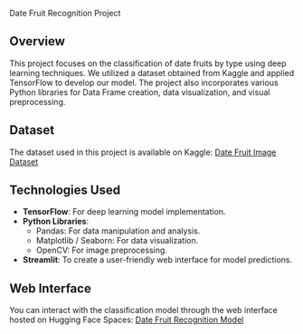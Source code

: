 Date Fruit Recognition Project

## Overview

This project focuses on the classification of date fruits by type using deep learning techniques. We utilized a dataset obtained from Kaggle and applied TensorFlow to develop our model. The project also incorporates various Python libraries for Data Frame creation, data visualization, and visual preprocessing.

## Dataset

The dataset used in this project is available on Kaggle:
[Date Fruit Image Dataset](https://www.kaggle.com/datasets/wadhasnalhamdan/date-fruit-image-dataset-in-controlled-environment)

## Technologies Used

- **TensorFlow**: For deep learning model implementation.
- **Python Libraries**:
  - Pandas: For data manipulation and analysis.
  - Matplotlib / Seaborn: For data visualization.
  - OpenCV: For image preprocessing.
- **Streamlit**: To create a user-friendly web interface for model predictions.

## Web Interface

You can interact with the classification model through the web interface hosted on Hugging Face Spaces:
[Date Fruit Recognition Model](https://huggingface.co/spaces/bilgeee/hurmatanima)
